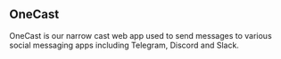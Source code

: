 ## OneCast

OneCast is our narrow cast web app used to send messages to various social messaging apps including Telegram, Discord and Slack.
